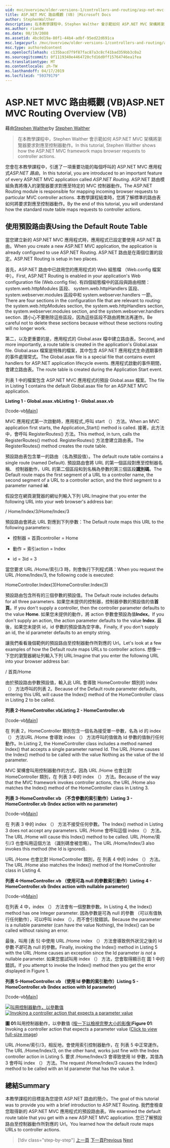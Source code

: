 ```yaml
---
uid: mvc/overview/older-versions-1/controllers-and-routing/asp-net-mvc-routing-overview-vb
title: ASP.NET MVC 路由概觀 (VB) |Microsoft Docs
author: StephenWalther
description: 在本教學課程中，Stephen Walther 會示範如何 ASP.NET MVC 架構將瀏覽器要求對應至控制器動作。
ms.author: riande
ms.date: 08/19/2008
ms.assetid: 4bc8d19a-80f1-44b4-adbf-95ed22d691ca
msc.legacyurl: /mvc/overview/older-versions-1/controllers-and-routing/asp-net-mvc-routing-overview-vb
msc.type: authoredcontent
ms.openlocfilehash: c135bacd7f9f87fac87a3c8cf41bad359bb3c0a2
ms.sourcegitcommit: 0f1119340e4464720cfd16d0ff15764746ea1fea
ms.translationtype: MT
ms.contentlocale: zh-TW
ms.lasthandoff: 04/17/2019
ms.locfileid: "59379179"
---
```

# <a name="aspnet-mvc-routing-overview-vb"></a><span data-ttu-id="f9be1-103">ASP.NET MVC 路由概觀 (VB)</span><span class="sxs-lookup"><span data-stu-id="f9be1-103">ASP.NET MVC Routing Overview (VB)</span></span>

<span data-ttu-id="f9be1-104">藉由[Stephen Walther](https://github.com/StephenWalther)</span><span class="sxs-lookup"><span data-stu-id="f9be1-104">by [Stephen Walther](https://github.com/StephenWalther)</span></span>

> <span data-ttu-id="f9be1-105">在本教學課程中，Stephen Walther 會示範如何 ASP.NET MVC 架構將瀏覽器要求對應至控制器動作。</span><span class="sxs-lookup"><span data-stu-id="f9be1-105">In this tutorial, Stephen Walther shows how the ASP.NET MVC framework maps browser requests to controller actions.</span></span>


<span data-ttu-id="f9be1-106">您會在本教學課程中，引進了一項重要功能的每個呼叫的 ASP.NET MVC 應用程式*ASP.NET 路由*。</span><span class="sxs-lookup"><span data-stu-id="f9be1-106">In this tutorial, you are introduced to an important feature of every ASP.NET MVC application called *ASP.NET Routing*.</span></span> <span data-ttu-id="f9be1-107">ASP.NET 路由模組負責將傳入的瀏覽器要求對應至特定的 MVC 控制器動作。</span><span class="sxs-lookup"><span data-stu-id="f9be1-107">The ASP.NET Routing module is responsible for mapping incoming browser requests to particular MVC controller actions.</span></span> <span data-ttu-id="f9be1-108">本教學課程結束時，您將了解標準的路由表如何將要求對應至控制器動作。</span><span class="sxs-lookup"><span data-stu-id="f9be1-108">By the end of this tutorial, you will understand how the standard route table maps requests to controller actions.</span></span>

## <a name="using-the-default-route-table"></a><span data-ttu-id="f9be1-109">使用預設路由表</span><span class="sxs-lookup"><span data-stu-id="f9be1-109">Using the Default Route Table</span></span>

<span data-ttu-id="f9be1-110">當您建立新的 ASP.NET MVC 應用程式時，應用程式已設定要使用 ASP.NET 路由。</span><span class="sxs-lookup"><span data-stu-id="f9be1-110">When you create a new ASP.NET MVC application, the application is already configured to use ASP.NET Routing.</span></span> <span data-ttu-id="f9be1-111">ASP.NET 路由是在兩個位置的設定。</span><span class="sxs-lookup"><span data-stu-id="f9be1-111">ASP.NET Routing is setup in two places.</span></span>

<span data-ttu-id="f9be1-112">首先，ASP.NET 路由中已啟用您的應用程式的 Web 組態檔 （Web.config 檔案中）。</span><span class="sxs-lookup"><span data-stu-id="f9be1-112">First, ASP.NET Routing is enabled in your application's Web configuration file (Web.config file).</span></span> <span data-ttu-id="f9be1-113">有四個組態檔中的區段與路由相關： system.web.httpModules 區段、 system.web.httpHandlers 區段、 system.webserver.modules 區段中和 system.webserver.handlers 一節。</span><span class="sxs-lookup"><span data-stu-id="f9be1-113">There are four sections in the configuration file that are relevant to routing: the system.web.httpModules section, the system.web.httpHandlers section, the system.webserver.modules section, and the system.webserver.handlers section.</span></span> <span data-ttu-id="f9be1-114">請小心不要刪除這些區段，因為這些區段不路由將無法再運作。</span><span class="sxs-lookup"><span data-stu-id="f9be1-114">Be careful not to delete these sections because without these sections routing will no longer work.</span></span>

<span data-ttu-id="f9be1-115">第二，以及更重要的是，應用程式的 Global.asax 檔中建立路由表。</span><span class="sxs-lookup"><span data-stu-id="f9be1-115">Second, and more importantly, a route table is created in the application's Global.asax file.</span></span> <span data-ttu-id="f9be1-116">Global.asax 檔案是特殊的檔案，其中包含 ASP.NET 應用程式生命週期事件的事件處理常式。</span><span class="sxs-lookup"><span data-stu-id="f9be1-116">The Global.asax file is a special file that contains event handlers for ASP.NET application lifecycle events.</span></span> <span data-ttu-id="f9be1-117">應用程式啟動的事件期間，會建立路由表。</span><span class="sxs-lookup"><span data-stu-id="f9be1-117">The route table is created during the Application Start event.</span></span>

<span data-ttu-id="f9be1-118">列表 1 中的檔案包含 ASP.NET MVC 應用程式的預設 Global.asax 檔案。</span><span class="sxs-lookup"><span data-stu-id="f9be1-118">The file in Listing 1 contains the default Global.asax file for an ASP.NET MVC application.</span></span>

<span data-ttu-id="f9be1-119">**Listing 1 - Global.asax.vb**</span><span class="sxs-lookup"><span data-stu-id="f9be1-119">**Listing 1 - Global.asax.vb**</span></span>

[!code-vb[Main](asp-net-mvc-routing-overview-vb/samples/sample1.vb)]

<span data-ttu-id="f9be1-120">MVC 應用程式第一次啟動時，應用程式\_呼叫 start （） 方法。</span><span class="sxs-lookup"><span data-stu-id="f9be1-120">When an MVC application first starts, the Application\_Start() method is called.</span></span> <span data-ttu-id="f9be1-121">接著，此方法中，會呼叫 RegisterRoutes() 方法。</span><span class="sxs-lookup"><span data-stu-id="f9be1-121">This method, in turn, calls the RegisterRoutes() method.</span></span> <span data-ttu-id="f9be1-122">RegisterRoutes() 方法會建立路由表。</span><span class="sxs-lookup"><span data-stu-id="f9be1-122">The RegisterRoutes() method creates the route table.</span></span>

<span data-ttu-id="f9be1-123">預設路由表包含單一的路由 （名為預設值）。</span><span class="sxs-lookup"><span data-stu-id="f9be1-123">The default route table contains a single route (named Default).</span></span> <span data-ttu-id="f9be1-124">預設路由會將 URL 的第一個區段對應至控制器名稱、 控制器動作，URL 的第二個區段和到名稱為參數的第三個區段**識別碼**。</span><span class="sxs-lookup"><span data-stu-id="f9be1-124">The Default route maps the first segment of a URL to a controller name, the second segment of a URL to a controller action, and the third segment to a parameter named **id**.</span></span>

<span data-ttu-id="f9be1-125">假設您在網頁瀏覽器的網址列輸入下列 URL:</span><span class="sxs-lookup"><span data-stu-id="f9be1-125">Imagine that you enter the following URL into your web browser's address bar:</span></span>

<span data-ttu-id="f9be1-126">/ Home/Index/3</span><span class="sxs-lookup"><span data-stu-id="f9be1-126">/Home/Index/3</span></span>

<span data-ttu-id="f9be1-127">預設路由會將此 URL 對應到下列參數：</span><span class="sxs-lookup"><span data-stu-id="f9be1-127">The Default route maps this URL to the following parameters:</span></span>

- <span data-ttu-id="f9be1-128">控制器 = 首頁</span><span class="sxs-lookup"><span data-stu-id="f9be1-128">controller = Home</span></span>

- <span data-ttu-id="f9be1-129">動作 = 索引</span><span class="sxs-lookup"><span data-stu-id="f9be1-129">action = Index</span></span>

- <span data-ttu-id="f9be1-130">id = 3</span><span class="sxs-lookup"><span data-stu-id="f9be1-130">id = 3</span></span>

<span data-ttu-id="f9be1-131">當您要求 URL /Home/索引/3 時，則會執行下列程式碼：</span><span class="sxs-lookup"><span data-stu-id="f9be1-131">When you request the URL /Home/Index/3, the following code is executed:</span></span>

<span data-ttu-id="f9be1-132">HomeController.Index(3)</span><span class="sxs-lookup"><span data-stu-id="f9be1-132">HomeController.Index(3)</span></span>

<span data-ttu-id="f9be1-133">預設路由包含所有的三個參數的預設值。</span><span class="sxs-lookup"><span data-stu-id="f9be1-133">The Default route includes defaults for all three parameters.</span></span> <span data-ttu-id="f9be1-134">如果您未提供的控制器，控制器參數的預設值的值**首頁**。</span><span class="sxs-lookup"><span data-stu-id="f9be1-134">If you don't supply a controller, then the controller parameter defaults to the value **Home**.</span></span> <span data-ttu-id="f9be1-135">如果您未提供的動作，將 action 參數會預設為值**Index**。</span><span class="sxs-lookup"><span data-stu-id="f9be1-135">If you don't supply an action, the action parameter defaults to the value **Index**.</span></span> <span data-ttu-id="f9be1-136">最後，如果您未提供 id，id 參數的預設值為空字串。</span><span class="sxs-lookup"><span data-stu-id="f9be1-136">Finally, if you don't supply an id, the id parameter defaults to an empty string.</span></span>

<span data-ttu-id="f9be1-137">讓我們看看幾個範例的預設路由至控制器動作所對應的 Url。</span><span class="sxs-lookup"><span data-stu-id="f9be1-137">Let's look at a few examples of how the Default route maps URLs to controller actions.</span></span> <span data-ttu-id="f9be1-138">想像一下您的瀏覽器網址列輸入下列 URL:</span><span class="sxs-lookup"><span data-stu-id="f9be1-138">Imagine that you enter the following URL into your browser address bar:</span></span>

<span data-ttu-id="f9be1-139">/ 首頁</span><span class="sxs-lookup"><span data-stu-id="f9be1-139">/Home</span></span>

<span data-ttu-id="f9be1-140">由於預設路由參數預設值，輸入此 URL 會導致 HomeController 類別的 index （） 方法呼叫的列表 2。</span><span class="sxs-lookup"><span data-stu-id="f9be1-140">Because of the Default route parameter defaults, entering this URL will cause the Index() method of the HomeController class in Listing 2 to be called.</span></span>

<span data-ttu-id="f9be1-141">**列表 2-HomeController.vb**</span><span class="sxs-lookup"><span data-stu-id="f9be1-141">**Listing 2 - HomeController.vb**</span></span>

[!code-vb[Main](asp-net-mvc-routing-overview-vb/samples/sample2.vb)]

<span data-ttu-id="f9be1-142">在 列表 2，HomeController 類別包含一個名為接受單一參數，名為 id 的 index （） 方法URL /Home 會導致 index （） 方法呼叫的值做為 Id 參數的值執行任何動作。</span><span class="sxs-lookup"><span data-stu-id="f9be1-142">In Listing 2, the HomeController class includes a method named Index() that accepts a single parameter named Id. The URL /Home causes the Index() method to be called with the value Nothing as the value of the Id parameter.</span></span>

<span data-ttu-id="f9be1-143">MVC 架構會叫用控制器動作的方式，因為 URL /Home 也會比對 HomeController 類別，在 列表 3 中的 index （） 方法。</span><span class="sxs-lookup"><span data-stu-id="f9be1-143">Because of the way that the MVC framework invokes controller actions, the URL /Home also matches the Index() method of the HomeController class in Listing 3.</span></span>

<span data-ttu-id="f9be1-144">**列表 3-HomeController.vb （不含參數的索引動作）**</span><span class="sxs-lookup"><span data-stu-id="f9be1-144">**Listing 3 - HomeController.vb (Index action with no parameter)**</span></span>

[!code-vb[Main](asp-net-mvc-routing-overview-vb/samples/sample3.vb)]

<span data-ttu-id="f9be1-145">在 列表 3 中的 index （） 方法不接受任何參數。</span><span class="sxs-lookup"><span data-stu-id="f9be1-145">The Index() method in Listing 3 does not accept any parameters.</span></span> <span data-ttu-id="f9be1-146">URL /Home 會呼叫這個 index （） 方法。</span><span class="sxs-lookup"><span data-stu-id="f9be1-146">The URL /Home will cause this Index() method to be called.</span></span> <span data-ttu-id="f9be1-147">URL /Home/索引/3 也會叫用這個方法 （識別碼會被忽略）。</span><span class="sxs-lookup"><span data-stu-id="f9be1-147">The URL /Home/Index/3 also invokes this method (the Id is ignored).</span></span>

<span data-ttu-id="f9be1-148">URL /Home 也會比對 HomeController 類別，在 列表 4 中的 index （） 方法。</span><span class="sxs-lookup"><span data-stu-id="f9be1-148">The URL /Home also matches the Index() method of the HomeController class in Listing 4.</span></span>

<span data-ttu-id="f9be1-149">**列表 4-HomeController.vb （使用可為 null 的參數索引動作）**</span><span class="sxs-lookup"><span data-stu-id="f9be1-149">**Listing 4 - HomeController.vb (Index action with nullable parameter)**</span></span>

[!code-vb[Main](asp-net-mvc-routing-overview-vb/samples/sample4.vb)]

<span data-ttu-id="f9be1-150">在列表 4 中，index （） 方法會有一個整數參數。</span><span class="sxs-lookup"><span data-stu-id="f9be1-150">In Listing 4, the Index() method has one Integer parameter.</span></span> <span data-ttu-id="f9be1-151">因為參數是可為 null 的參數 （可以有值執行任何動作），可以呼叫 index （），而不會引發錯誤。</span><span class="sxs-lookup"><span data-stu-id="f9be1-151">Because the parameter is a nullable parameter (can have the value Nothing), the Index() can be called without raising an error.</span></span>

<span data-ttu-id="f9be1-152">最後，叫用 [表 5] 中使用 URL /Home index （） 方法會導致例外狀況之後的 Id 參數*不是*可為 null 的參數。</span><span class="sxs-lookup"><span data-stu-id="f9be1-152">Finally, invoking the Index() method in Listing 5 with the URL /Home causes an exception since the Id parameter *is not* a nullable parameter.</span></span> <span data-ttu-id="f9be1-153">如果您嘗試叫用 index （） 方法，您會取得顯示在 圖 1 中的錯誤。</span><span class="sxs-lookup"><span data-stu-id="f9be1-153">If you attempt to invoke the Index() method then you get the error displayed in Figure 1.</span></span>

<span data-ttu-id="f9be1-154">**列表 5-HomeController.vb （使用 Id 參數的索引動作）**</span><span class="sxs-lookup"><span data-stu-id="f9be1-154">**Listing 5 - HomeController.vb (Index action with Id parameter)**</span></span>

[!code-vb[Main](asp-net-mvc-routing-overview-vb/samples/sample5.vb)]


<span data-ttu-id="f9be1-155">[![叫用控制器動作，以參數值](asp-net-mvc-routing-overview-vb/_static/image1.jpg)](asp-net-mvc-routing-overview-vb/_static/image1.png)</span><span class="sxs-lookup"><span data-stu-id="f9be1-155">[![Invoking a controller action that expects a parameter value](asp-net-mvc-routing-overview-vb/_static/image1.jpg)](asp-net-mvc-routing-overview-vb/_static/image1.png)</span></span>

<span data-ttu-id="f9be1-156">**圖 01**:叫用控制器動作，以參數值 ([按一下以檢視完整大小的影像](asp-net-mvc-routing-overview-vb/_static/image2.png))</span><span class="sxs-lookup"><span data-stu-id="f9be1-156">**Figure 01**: Invoking a controller action that expects a parameter value ([Click to view full-size image](asp-net-mvc-routing-overview-vb/_static/image2.png))</span></span>


<span data-ttu-id="f9be1-157">URL /Home/索引/3，相反地，會使用索引控制器動作，在 列表 5 中正常運作。</span><span class="sxs-lookup"><span data-stu-id="f9be1-157">The URL /Home/Index/3, on the other hand, works just fine with the Index controller action in Listing 5.</span></span> <span data-ttu-id="f9be1-158">要求 /Home/Index/3 會導致使用 Id 參數，其值為 3 會呼叫 index （） 方法。</span><span class="sxs-lookup"><span data-stu-id="f9be1-158">The request /Home/Index/3 causes the Index() method to be called with an Id parameter that has the value 3.</span></span>

## <a name="summary"></a><span data-ttu-id="f9be1-159">總結</span><span class="sxs-lookup"><span data-stu-id="f9be1-159">Summary</span></span>

<span data-ttu-id="f9be1-160">本教學課程的目標是為您提供 ASP.NET 路由的簡介。</span><span class="sxs-lookup"><span data-stu-id="f9be1-160">The goal of this tutorial was to provide you with a brief introduction to ASP.NET Routing.</span></span> <span data-ttu-id="f9be1-161">我們會檢查您取得新的 ASP.NET MVC 應用程式的預設路由表。</span><span class="sxs-lookup"><span data-stu-id="f9be1-161">We examined the default route table that you get with a new ASP.NET MVC application.</span></span> <span data-ttu-id="f9be1-162">您已了解預設路由至控制器動作所對應的 Url。</span><span class="sxs-lookup"><span data-stu-id="f9be1-162">You learned how the default route maps URLs to controller actions.</span></span>

> [!div class="step-by-step"]
> <span data-ttu-id="f9be1-163">[上一頁](creating-an-action-cs.md)
> [下一頁](understanding-action-filters-vb.md)</span><span class="sxs-lookup"><span data-stu-id="f9be1-163">[Previous](creating-an-action-cs.md)
[Next](understanding-action-filters-vb.md)</span></span>
